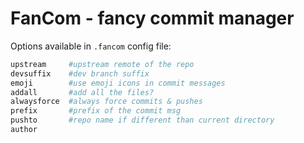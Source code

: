 FanCom - fancy commit manager
==============

Options available in `.fancom` config file:

```bash
upstream     #upstream remote of the repo
devsuffix    #dev branch suffix
emoji        #use emoji icons in commit messages
addall       #add all the files?
alwaysforce  #always force commits & pushes
prefix       #prefix of the commit msg
pushto       #repo name if different than current directory
author
```
